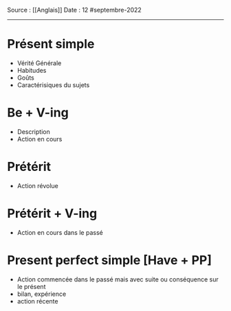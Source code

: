 Source : [[Anglais]]
Date : 12 #septembre-2022
***
# Présent simple
- Vérité Générale
- Habitudes
- Goûts
- Caractérisiques du sujets
# Be + V-ing
- Description
- Action en cours
# Prétérit
- Action révolue
# Prétérit + V-ing
- Action en cours dans le passé
# Present perfect simple [Have + PP]
- Action commencée dans le passé mais avec suite ou conséquence sur le présent
- bilan, expérience
- action récente